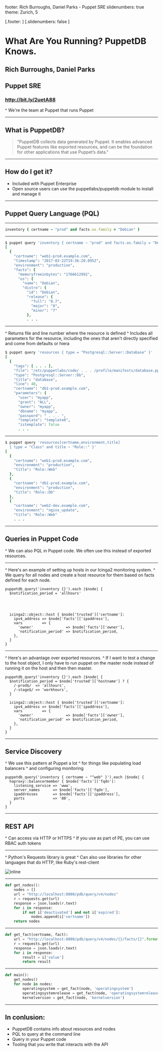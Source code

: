 footer: Rich Burroughs, Daniel Parks - Puppet SRE
slidenumbers: true
theme: Zurich, 5

[.footer: ]
[.slidenumbers: false ]
# What Are You Running? PuppetDB Knows.

## Rich Burroughs, Daniel Parks
## Puppet SRE

### http://bit.ly/2uetA88

^ We're the team at Puppet that runs Puppet

---

## What is PuppetDB?
> "PuppetDB collects data generated by Puppet. It enables advanced Puppet features like exported resources, and can be the foundation for other applications that use Puppet’s data."

---

## How do I get it?
- Included with Puppet Enterprise
- Open source users can use the puppetlabs/puppetdb module to install and manage it

---

## Puppet Query Language (PQL)

---
```Ruby
inventory { certname ~ "prod" and facts.os.family = "Debian" }
```

---
```Ruby
$ puppet query 'inventory { certname ~ "prod" and facts.os.family = "Debian" }'
[
  {
    "certname": "web1-prod.example.com",
    "timestamp": "2017-03-22T19:36:20.095Z",
    "environment": "production",
    "facts": {
      "memoryfreeinbytes": "1766612992",
      "os": {
        "name": "Debian",
        "distro": {
          "id": "Debian",
          "release": {
            "full": "8.7",
            "major": "8",
            "minor": "7"
          },
          . . .
```
---
^ Returns file and line number where the resource is defined
^ Includes all parameters for the resource, including the ones that aren't directly specified and come from defaults or hiera

```Ruby
$ puppet query 'resources { type = "Postgresql::Server::Database" }'
[
  {
    "tags": [ . . . ],
    "file": "/etc/puppetlabs/code/ . . . /profile/manifests/database.pp",
    "type": "Postgresql::Server::Db",
    "title": "database",
    "line": 48,
    "certname": "db1-prod.example.com",
    "parameters": {
      "user": "myapp",
      "grant": "ALL",
      "owner": "myapp",
      "dbname": "myapp",
      "password": " . . . ",
      "template": "template0",
      "istemplate": false
      . . .
```
---

```Ruby
$ puppet query 'resources[certname,environment,title]
  { type = "Class" and title ~ "Role::" }'
[
  {
    "certname": "web1-prod.example.com",
    "environment": "production",
    "title": "Role::Web"
  },
  {
    "certname": "db1-prod.example.com",
    "environment": "production",
    "title": "Role::Db"
  },
  {
    "certname": "web2-dev.example.com",
    "environment": "nginx_update",
    "title": "Role::Web"
    . . .
```
---

## Queries in Puppet Code

^ We can also PQL in Puppet code. We often use this instead of exported resources.

---

^ Here's an example of setting up hosts in our Icinga2 monitoring system.
^ We query for all nodes and create a host resource for them based on facts defined for each node.

```puppet
puppetdb_query('inventory {}').each |$node| {
  $notification_period = 'allhours'




  icinga2::object::host { $node['trusted']['certname']:
    ipv4_address => $node['facts']['ipaddress'],
    vars         => {
      'owner'               => $node['facts']['owner'],
      'notification_period' => $notification_period,
    },
  }
}
```
---

^ Here's an advantage over exported resources.
^ If I want to test a change to the host object, I only have to run puppet on the master node instead of running it on the host and then then master.

```puppet
puppetdb_query('inventory {}').each |$node| {
  $notification_period = $node['trusted']['hostname'] ? {
    /-prod$/  => 'allhours',
    /-stage$/ => 'workhours',
  }

  icinga2::object::host { $node['trusted']['certname']:
    ipv4_address => $node['facts']['ipaddress'],
    vars         => {
      'owner'               => $node['facts']['owner'],
      'notification_period' => $notification_period,
    },
  }
}
```
---

## Service Discovery

^ We use this pattern at Puppet a lot
^ for things like populating load balancers
^ and configuring monitoring

```puppet
puppetdb_query('inventory { certname ~ "^web" }').each |$node| {
  haproxy::balancermember { $node['facts']['fqdn']:
    listening_service => 'www',
    server_names      => $node['facts']['fqdn'],
    ipaddresses       => $node['facts']['ipaddress'],
    ports             => '80',
  }
}
```

---

## REST API

^ Can access via HTTP or HTTPS
^ If you use as part of PE, you can use RBAC auth tokens

---

^ Python's Requests library is great
^ Can also use libraries for other languages that do HTTP, like Ruby's rest-client

![inline](images/requests_screenshot.png)

---

```Python
def get_nodes():
    nodes = []
    url = "http://localhost:8080/pdb/query/v4/nodes"
    r = requests.get(url)
    response = json.loads(r.text)
    for i in response:
        if not i['deactivated'] and not i['expired']:
            nodes.append(i['certname'])
    return nodes
```

---

```Python
def get_fact(certname, fact):
    url = "http://localhost:8080/pdb/query/v4/nodes/{}/facts/{}".format(certname, fact)
    r = requests.get(url)
    response = json.loads(r.text)
    for i in response:
        result = i['value']
        return result
```

---

```Python
def main():
    get_nodes()
    for node in nodes:
        operatingsystem = get_fact(node, 'operatingsystem')
        operatingsystemrelease = get_fact(node, 'operatingsystemrelease')
        kernelversion = get_fact(node, 'kernelversion')
```

---
## In conlusion:

- PuppetDB contains info about resources and nodes
- PQL to query at the command line
- Query in your Puppet code
- Tooling that you write that interacts with the API
